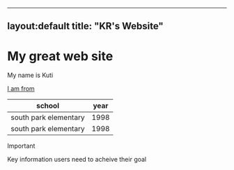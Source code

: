 ------
layout:default
title: "KR's Website"
-------

# My great web site

My name is Kuti 

[I am from](https://www.britannica.com/place/Jamaica)

|school|year|
|-----|-----|
|south park elementary|1998|
|south park elementary|1998|

>[!IMPORTANT]
>Key information users need to acheive their goal
